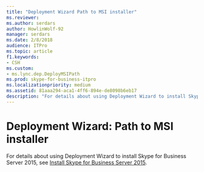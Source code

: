 ```yaml
---
title: "Deployment Wizard Path to MSI installer"
ms.reviewer: 
ms.author: serdars
author: HowlinWolf-92
manager: serdars
ms.date: 2/8/2018
audience: ITPro
ms.topic: article
f1.keywords:
- CSH
ms.custom:
- ms.lync.dep.DeployMSIPath
ms.prod: skype-for-business-itpro
ms.localizationpriority: medium
ms.assetid: 81aaa294-aca1-4ff6-894e-de8098b6eb17
description: "For details about using Deployment Wizard to install Skype for Business Server 2015, see Install Skype for Business Server 2015."
---
```


# Deployment Wizard: Path to MSI installer
 
For details about using Deployment Wizard to install Skype for Business Server 2015, see [Install Skype for Business Server 2015](../../deploy/install/install.md).
  

